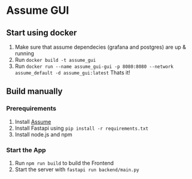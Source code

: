 # Assume GUI

## Start using docker
1. Make sure that assume dependecies (grafana and postgres) are up & running
2. Run `docker build -t assume_gui`
3. Run `docker run --name assume_gui-gui -p 8080:8080 --network assume_default -d assume_gui:latest`
Thats it!

## Build manually
### Prerequirements
1. Install [Assume](https://github.com/assume-framework/assume)
2. Install Fastapi using `pip install -r requirements.txt`
3. Install node.js and npm

### Start the App
1. Run `npm run build` to build the Frontend
2. Start the server with `fastapi run backend/main.py`
